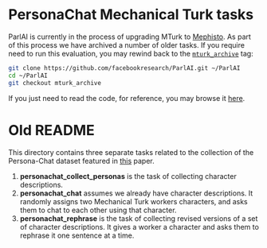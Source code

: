 # PersonaChat Mechanical Turk tasks

ParlAI is currently in the process of upgrading MTurk to
[Mephisto](https://github.com/facebookresearch/Mephisto). As part of this
process we have archived a number of older tasks. If you require need to run
this evaluation, you may rewind back to the
[`mturk_archive`](https://github.com/facebookresearch/ParlAI/tree/mturk_archive)
tag:

```bash
git clone https://github.com/facebookresearch/ParlAI.git ~/ParlAI
cd ~/ParlAI
git checkout mturk_archive
```

If you just need to read the code, for reference, you may browse it
[here](https://github.com/facebookresearch/ParlAI/tree/mturk_archive/parlai/mturk/tasks/personachat).

# Old README

This directory contains three separate tasks related to the collection of the
Persona-Chat dataset featured in [this](https://arxiv.org/pdf/1801.07243.pdf) paper.


1. **personachat_collect_personas** is the task of collecting character descriptions.
2. **personachat_chat** assumes we already have character descriptions. It randomly assigns
two Mechanical Turk workers characters, and asks them to chat to each other using that character.
3. **personachat_rephrase** is the task of collecting revised versions of a set of character descriptions.
It gives a worker a character and asks them to rephrase it one sentence at a time.
